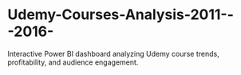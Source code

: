 # Udemy-Courses-Analysis-2011---2016-
Interactive Power BI dashboard analyzing Udemy course trends, profitability, and audience engagement.
